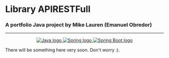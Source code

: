 # Library APIRESTFull
### A portfolio Java project by Mike Lauren (Emanuel Obredor)
***
<p align="center">
  <a href="https://www.java.com/en/">
    <img src="https://img.shields.io/badge/made_with-Java-red" alt="Java logo">
  </a>
  <a href="https://www.java.com/en/">
    <img src="https://img.shields.io/badge/spring-3.2.5-white?logo=spring" alt="Spring logo">
  </a>
  <a href="https://www.java.com/en/">
    <img src="https://img.shields.io/badge/spring_boot-3.2.5-white?logo=spring-boot" alt="Spring Boot logo">
  </a>
</p>


There will be something here very soon. Don't worry :).
